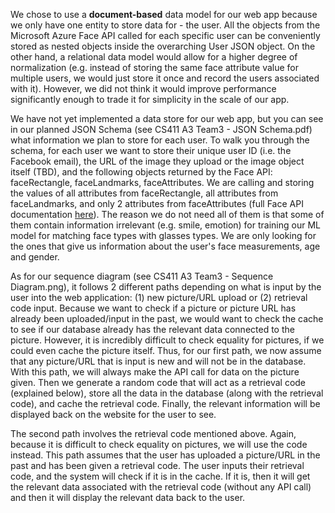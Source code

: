 We chose to use a **document-based** data model for our web app because we only have one entity to store data for - the user. All the objects from the Microsoft Azure Face API called for each specific user can be conveniently stored as nested objects inside the overarching User JSON object. On the other hand, a relational data model would allow for a higher degree of normalization (e.g. instead of storing the same face attribute value for multiple users, we would just store it once and record the users associated with it). However, we did not think it would improve performance significantly enough to trade it for simplicity in the scale of our app.

We have not yet implemented a data store for our web app, but you can see in our planned JSON Schema (see CS411 A3 Team3 - JSON Schema.pdf) what information we plan to store for each user. To walk you through the schema, for each user we want to store their unique user ID (i.e. the Facebook email), the URL of the image they upload or the image object itself (TBD), and the following objects returned by the Face API: faceRectangle, faceLandmarks, faceAttributes. We are calling and storing the values of all attributes from faceRectangle, all attributes from faceLandmarks, and only 2 attributes from faceAttributes (full Face API documentation [here](https://westus.dev.cognitive.microsoft.com/docs/services/563879b61984550e40cbbe8d/operations/563879b61984550f30395236)). The reason we do not need all of them is that some of them contain information irrelevant (e.g. smile, emotion) for training our ML model for matching face types with glasses types. We are only looking for the ones that give us information about the user's face measurements, age and gender.

As for our sequence diagram (see CS411 A3 Team3 - Sequence Diagram.png), it follows 2 different paths depending on what is input by the user into the web application: (1) new picture/URL upload or (2) retrieval code input.
Because we want to check if a picture or picture URL has already been uploaded/input in the past, we would want to check the cache to see if our database already has the relevant data connected to the picture. However, it is incredibly difficult to check equality for pictures, if we could even cache the picture itself. Thus, for our first path, we now assume that any picture/URL that is input is new and will not be in the database. With this path, we will always make the API call for data on the picture given. Then we generate a random code that will act as a retrieval code (explained below), store all the data in the database (along with the retrieval code), and cache the retrieval code. Finally, the relevant information will be displayed back on the website for the user to see.

The second path involves the retrieval code mentioned above. Again, because it is difficult to check equality on pictures, we will use the code instead. This path assumes that the user has uploaded a picture/URL in the past and has been given a retrieval code. The user inputs their retrieval code, and the system will check if it is in the cache. If it is, then it will get the relevant data associated with the retrieval code (without any API call) and then it will display the relevant data back to the user.
